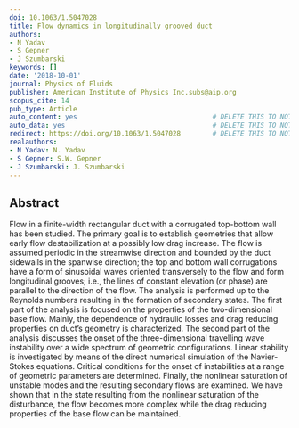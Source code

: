 ```yaml
---
doi: 10.1063/1.5047028
title: Flow dynamics in longitudinally grooved duct
authors:
- N Yadav
- S Gepner
- J Szumbarski
keywords: []
date: '2018-10-01'
journal: Physics of Fluids
publisher: American Institute of Physics Inc.subs@aip.org
scopus_cite: 14
pub_type: Article
auto_content: yes                                  # DELETE THIS TO NOT AUTO GENERATE CONTENT
auto_data: yes                                     # DELETE THIS TO NOT AUTO GENERATE METADATA
redirect: https://doi.org/10.1063/1.5047028        # DELETE THIS TO NOT REDIRECT
realauthors:
- N Yadav: N. Yadav
- S Gepner: S.W. Gepner
- J Szumbarski: J. Szumbarski
---
```



## Abstract
Flow in a finite-width rectangular duct with a corrugated top-bottom wall has been studied. The primary goal is to establish geometries that allow early flow destabilization at a possibly low drag increase. The flow is assumed periodic in the streamwise direction and bounded by the duct sidewalls in the spanwise direction; the top and bottom wall corrugations have a form of sinusoidal waves oriented transversely to the flow and form longitudinal grooves; i.e., the lines of constant elevation (or phase) are parallel to the direction of the flow. The analysis is performed up to the Reynolds numbers resulting in the formation of secondary states. The first part of the analysis is focused on the properties of the two-dimensional base flow. Mainly, the dependence of hydraulic losses and drag reducing properties on duct’s geometry is characterized. The second part of the analysis discusses the onset of the three-dimensional travelling wave instability over a wide spectrum of geometric configurations. Linear stability is investigated by means of the direct numerical simulation of the Navier-Stokes equations. Critical conditions for the onset of instabilities at a range of geometric parameters are determined. Finally, the nonlinear saturation of unstable modes and the resulting secondary flows are examined. We have shown that in the state resulting from the nonlinear saturation of the disturbance, the flow becomes more complex while the drag reducing properties of the base flow can be maintained.
